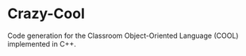 # Crazy-Cool

Code generation for the Classroom Object-Oriented Language (COOL) implemented in C++.

